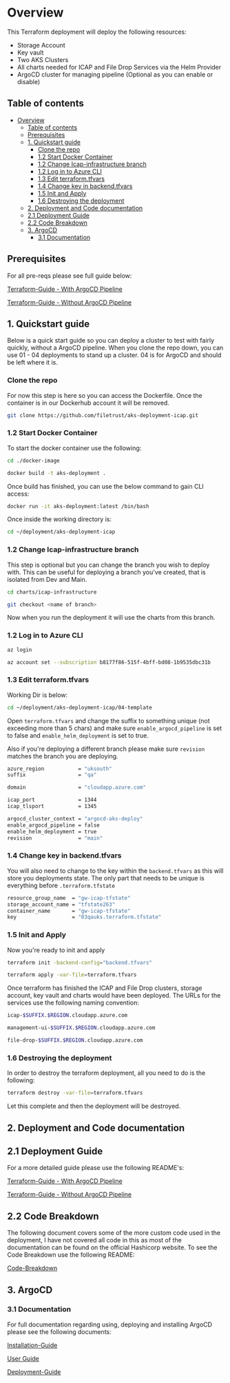 # Overview

This Terraform deployment will deploy the following resources:

- Storage Account
- Key vault
- Two AKS Clusters
- All charts needed for ICAP and File Drop Services via the Helm Provider
- ArgoCD cluster for managing pipeline (Optional as you can enable or disable)

## Table of contents

- [Overview](#overview)
  - [Table of contents](#table-of-contents)
  - [Prerequisites](#prerequisites)
  - [1. Quickstart guide](#1-quickstart-guide)
    - [Clone the repo](#clone-the-repo)
    - [1.2 Start Docker Container](#12-start-docker-container)
    - [1.2 Change Icap-infrastructure branch](#12-change-icap-infrastructure-branch)
    - [1.2 Log in to Azure CLI](#12-log-in-to-azure-cli)
    - [1.3 Edit terraform.tfvars](#13-edit-terraformtfvars)
    - [1.4 Change key in backend.tfvars](#14-change-key-in-backendtfvars)
    - [1.5 Init and Apply](#15-init-and-apply)
    - [1.6 Destroying the deployment](#16-destroying-the-deployment)
  - [2. Deployment and Code documentation](#2-deployment-and-code-documentation)
  - [2.1 Deployment Guide](#21-deployment-guide)
  - [2.2 Code Breakdown](#22-code-breakdown)
  - [3. ArgoCD](#3-argocd)
    - [3.1 Documentation](#31-documentation)

## Prerequisites

For all pre-reqs please see full guide below:

[Terraform-Guide - With ArgoCD Pipeline](/documentation/Terraform/terraform-guide-with-argo.md)

[Terraform-Guide - Without ArgoCD Pipeline](/documentation/Terraform/terraform-guide-without-argo.md)

## 1. Quickstart guide

Below is a quick start guide so you can deploy a cluster to test with fairly quickly, without a ArgoCD pipeline. When you clone the repo down, you can use 01 - 04 deployments to stand up a cluster. 04 is for ArgoCD and should be left where it is.

### Clone the repo

For now this step is here so you can access the Dockerfile. Once the container is in our Dockerhub account it will be removed.

```bash
git clone https://github.com/filetrust/aks-deployment-icap.git
```

### 1.2 Start Docker Container

To start the docker container use the following:

```bash
cd ./docker-image

docker build -t aks-deployment .
```

Once build has finished, you can use the below command to gain CLI access:

```bash
docker run -it aks-deployment:latest /bin/bash
```

Once inside the working directory is:

```bash
cd ~/deployment/aks-deployment-icap
```
### 1.2 Change Icap-infrastructure branch

This step is optional but you can change the branch you wish to deploy with. This can be useful for deploying a branch you've created, that is isolated from Dev and Main.

```bash
cd charts/icap-infrastructure

git checkout <name of branch>
```

Now when you run the deployment it will use the charts from this branch.

### 1.2 Log in to Azure CLI

```bash
az login

az account set --subscription b8177f86-515f-4bff-bd08-1b9535dbc31b
```

### 1.3 Edit terraform.tfvars 

Working Dir is below:

```bash
cd ~/deployment/aks-deployment-icap/04-template
```

Open ```terraform.tfvars``` and change the suffix to something unique (not exceeding more than 5 chars) and make sure ```enable_argocd_pipeline``` is set to false and ```enable_helm_deployment``` is set to true.

Also if you're deploying a different branch please make sure ```revision``` matches the branch you are deploying.

```bash
azure_region           = "uksouth"
suffix                 = "qa"

domain                 = "cloudapp.azure.com"

icap_port              = 1344
icap_tlsport           = 1345

argocd_cluster_context = "argocd-aks-deploy"
enable_argocd_pipeline = false
enable_helm_deployment = true
revision               = "main"
```

### 1.4 Change key in backend.tfvars

You will also need to change to the key within the ```backend.tfvars``` as this will store you deployments state. The only part that needs to be unique is everything before ```.terraform.tfstate```

```bash
resource_group_name  = "gw-icap-tfstate"
storage_account_name = "tfstate263"
container_name       = "gw-icap-tfstate"
key                  = "03qauks.terraform.tfstate"
```

### 1.5 Init and Apply

Now you're ready to init and apply 

```bash
terraform init -backend-config="backend.tfvars"
```

```bash
terraform apply -var-file=terraform.tfvars
```

Once terraform has finished the ICAP and File Drop clusters, storage account, key vault and charts would have been deployed. The URLs for the services use the following naming convention:

```bash
icap-$SUFFIX.$REGION.cloudapp.azure.com

management-ui-$SUFFIX.$REGION.cloudapp.azure.com

file-drop-$SUFFIX.$REGION.cloudapp.azure.com
```

### 1.6 Destroying the deployment

In order to destroy the terraform deployment, all you need to do is the following:

```bash
terraform destroy -var-file=terraform.tfvars
```

Let this complete and then the deployment will be destroyed.

## 2. Deployment and Code documentation

## 2.1 Deployment Guide

For a more detailed guide please use the following README's:

[Terraform-Guide - With ArgoCD Pipeline](/documentation/Terraform/terraform-guide-with-argo.md)

[Terraform-Guide - Without ArgoCD Pipeline](/documentation/Terraform/terraform-guide-without-argo.md)


## 2.2 Code Breakdown

The following document covers some of the more custom code used in the deployment, I have not covered all code in this as most of the documentation can be found on the official Hashicorp website. To see the Code Breakdown use the following README:

[Code-Breakdown](/documentation/Terraform/code-breakdown.md)

## 3. ArgoCD

### 3.1 Documentation

For full documentation regarding using, deploying and installing ArgoCD please see the following documents:

[Installation-Guide](/documentation/Argocd/installation-guide.md)

[User Guide](documentation/Argocd/user-guide.md)

[Deployment-Guide](/documentation/Argocd/deployment-guide.md)
